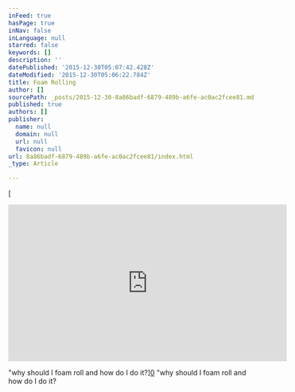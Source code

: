 ```yaml
---
inFeed: true
hasPage: true
inNav: false
inLanguage: null
starred: false
keywords: []
description: ''
datePublished: '2015-12-30T05:07:42.428Z'
dateModified: '2015-12-30T05:06:22.784Z'
title: Foam Rolling
author: []
sourcePath: _posts/2015-12-30-8a86badf-6879-489b-a6fe-ac0ac2fcee81.md
published: true
authors: []
publisher:
  name: null
  domain: null
  url: null
  favicon: null
url: 8a86badf-6879-489b-a6fe-ac0ac2fcee81/index.html
_type: Article

---
```

[

<iframe width="560" height="315" src="https://www.youtube.com/embed/DzSU2FiFKTM" frameborder="0" allowfullscreen="allowfullscreen" style=""></iframe>

"why should I foam roll and how do I do it?][0]
"why should I foam roll and how do I do it?

[0]: href